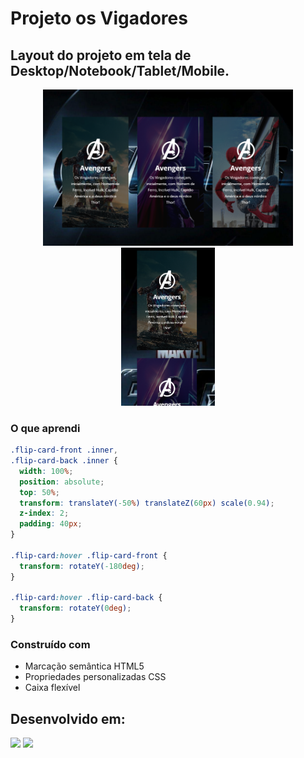 # Projeto os Vigadores

## Layout do projeto em tela de Desktop/Notebook/Tablet/Mobile.

<div align="center">

  <img src="./src/essets/images/Vingadores.png" width="400px"/>

  <img src="./src/essets/images/Vingadores mob.png" width="150px"/>

</div>

### O que aprendi

```css
.flip-card-front .inner,
.flip-card-back .inner {
  width: 100%;
  position: absolute;
  top: 50%;
  transform: translateY(-50%) translateZ(60px) scale(0.94);
  z-index: 2;
  padding: 40px;
}

.flip-card:hover .flip-card-front {
  transform: rotateY(-180deg);
}

.flip-card:hover .flip-card-back {
  transform: rotateY(0deg);
}
```

### Construído com

- Marcação semântica HTML5
- Propriedades personalizadas CSS
- Caixa flexível
## Desenvolvido em:

<div>
  <img src="https://cdn.jsdelivr.net/gh/devicons/devicon/icons/html5/html5-original.svg" width="30px"/>
  <img src="https://cdn.jsdelivr.net/gh/devicons/devicon/icons/css3/css3-original.svg" width="30px"/>
</div>
